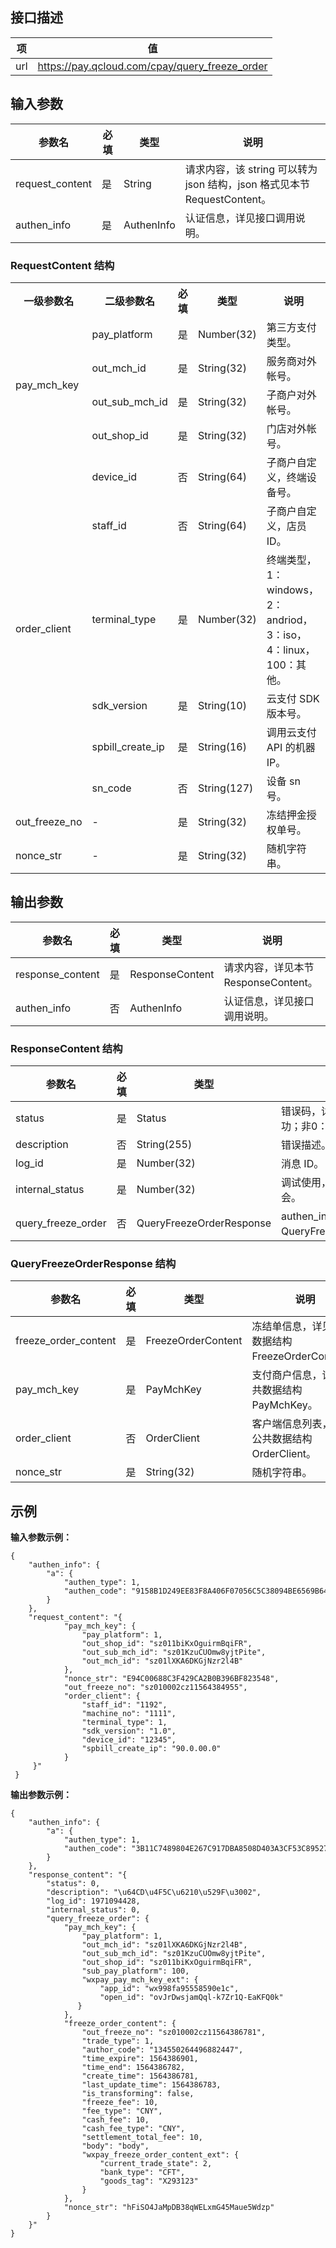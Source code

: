 ## 接口描述
|项|	值|
|--|--|
url |	https://pay.qcloud.com/cpay/query_freeze_order

## 输入参数
|参数名	|必填|	类型	|说明|
|--|---|---|--|
request_content|	是	|String	|请求内容，该 string 可以转为 json 结构，json 格式见本节 RequestContent。
authen_info	|是|	AuthenInfo	|认证信息，详见接口调用说明。

### RequestContent 结构 
<table class="tg">
  <tr>
    <th class="tg-s268">一级参数名</th>
    <th class="tg-s268">二级参数名</th>
    <th class="tg-s268">必填</th>
    <th class="tg-s268">类型</th>
    <th class="tg-s268">说明</th>
  </tr>
  <tr>
    <td class="tg-0lax" rowspan="4"><a id="manage_tool">pay_mch_key </a></td>
    <td class="tg-s268">pay_platform</td>
    <td class="tg-s268">是</td>
    <td class="tg-s268">Number(32)</td>
    <td class="tg-s268">第三方支付类型。</td>
  </tr>
  <tr>
     <td class="tg-s268">out_mch_id</td>
    <td class="tg-s268">是</td>
    <td class="tg-s268"> String(32)</td>
		<td class="tg-s268">服务商对外帐号。</td>
  </tr>
	<tr>
     <td class="tg-s268">out_sub_mch_id</td>
    <td class="tg-s268">是</td>
    <td class="tg-s268"> String(32)</td>
		<td class="tg-s268">子商户对外帐号。</td>
  </tr>
	<tr>
     <td class="tg-s268">out_shop_id</td>
    <td class="tg-s268">是</td>
    <td class="tg-s268"> String(32)</td>
		<td class="tg-s268">门店对外帐号。</td>
  </tr>
	<tr>
      <td class="tg-s268" rowspan="6">order_client</td>
    <td class="tg-s268">device_id</td>
    <td class="tg-s268">否</td>
    <td class="tg-s268">String(64)	</td>
		<td class="tg-s268"> 子商户自定义，终端设备号。</td>
  </tr>
	 <tr>
      <td class="tg-s268">staff_id</td>
    <td class="tg-s268">否</td>
    <td class="tg-s268">String(64)	</td>
		<td class="tg-s268">子商户自定义，店员 ID。</td>
  </tr>
	 <tr>
      <td class="tg-s268">terminal_type </td>
    <td class="tg-s268">是</td>
    <td class="tg-s268">Number(32)	</td>
		<td class="tg-s268">终端类型，1：windows，2：andriod，3：iso，4：linux，100：其他。</td>
  </tr>
	<tr>
      <td class="tg-s268">sdk_version</td>
    <td class="tg-s268">是</td>
    <td class="tg-s268">String(10)	</td>
		<td class="tg-s268">云支付 SDK 版本号。</td>
  </tr>
	<tr>
      <td class="tg-s268">spbill_create_ip</td>
    <td class="tg-s268">是</td>
    <td class="tg-s268">String(16)	</td>
		<td class="tg-s268">调用云支付 API 的机器 IP。</td>
  </tr>
	<tr>
      <td class="tg-s268">sn_code</td>
    <td class="tg-s268">否</td>
    <td class="tg-s268">String(127) 	</td>
		<td class="tg-s268">设备 sn 号。</td>
  </tr>
	<tr> 
      <td class="tg-s268">out_freeze_no</td>
		<td class="tg-s268">-</td>
    <td class="tg-s268">是</td>
    <td class="tg-s268">String(32)</td>
		<td class="tg-s268">冻结押金授权单号。</td>
  </tr>
	<tr>
    <td class="tg-s268">nonce_str</td>
		<td class="tg-s268">-</td>
    <td class="tg-s268">是</td>
    <td class="tg-s268">String(32)	</td>
		<td class="tg-s268">随机字符串。</td>
  </tr>
</table>

## 输出参数
|参数名 | 	必填 |类型 |	说明|
|---------|---------|---------|-----|
response_content|	是|	ResponseContent	|请求内容，详见本节 ResponseContent。
authen_info|	否	|AuthenInfo	|认证信息，详见接口调用说明。
 
### ResponseContent 结构
|参数名 | 	必填 |类型 |	说明
|---------|---------|---------|-----|
status	|是	|Status	|错误码，详见 Status。0：成功；非0：失败。
description|	否	|String(255)|	错误描述。
log_id|	是	|Number(32)	|消息 ID。
internal_status|	是|	Number(32)	|调试使用，调用者可以不予理会。
query_freeze_order	|否|	QueryFreezeOrderResponse|	authen_info 存在时必填。详见 QueryFreezeOrderResponse。

### QueryFreezeOrderResponse 结构
|参数名 | 	必填 |类型 |	说明
|---------|---------|---------|-----|
freeze_order_content|	是	|FreezeOrderContent	|冻结单信息，详见公共数据结构 FreezeOrderContent。
pay_mch_key|	是	|PayMchKey	|支付商户信息，详见公共数据结构 PayMchKey。
order_client	|否	|OrderClient	|客户端信息列表，详见公共数据结构 OrderClient。
nonce_str	|是	|String(32)|	随机字符串。

## 示例
**输入参数示例：**

```
{  
    "authen_info": {  
        "a": {  
            "authen_type": 1,  
            "authen_code": "9158B1D249EE83F8A406F07056C5C38094BE6569B64E2D2E70128AA7511CA2BB"  
        }  
    },  
    "request_content": "{  
            "pay_mch_key": {  
                "pay_platform": 1,  
                "out_shop_id": "sz011biKxOguirmBqiFR",  
                "out_sub_mch_id": "sz01KzuCUOmw8yjtPite",  
                "out_mch_id": "sz01lXKA6DKGjNzr2l4B"  
            },  
            "nonce_str": "E94C00688C3F429CA2B0B396BF823548",  
            "out_freeze_no": "sz010002cz11564384955",  
            "order_client": {  
                "staff_id": "1192",  
                "machine_no": "1111",  
                "terminal_type": 1,  
                "sdk_version": "1.0",  
                "device_id": "12345",  
                "spbill_create_ip": "90.0.00.0"  
            }  
     }"  
 }  
```

**输出参数示例：**

```
{  
    "authen_info": {  
        "a": {  
            "authen_type": 1,  
            "authen_code": "3B11C7489804E267C917DBA8508D403A3CF53C895272AC43587A631325629A18"  
        }  
    },  
    "response_content": "{  
        "status": 0,  
        "description": "\u64CD\u4F5C\u6210\u529F\u3002",  
        "log_id": 1971094428,  
        "internal_status": 0,  
        "query_freeze_order": {  
            "pay_mch_key": {  
                "pay_platform": 1,  
                "out_mch_id": "sz01lXKA6DKGjNzr2l4B",  
                "out_sub_mch_id": "sz01KzuCUOmw8yjtPite",  
                "out_shop_id": "sz011biKxOguirmBqiFR",  
                "sub_pay_platform": 100,  
                "wxpay_pay_mch_key_ext": {  
                    "app_id": "wx998fa95558590e1c",  
                    "open_id": "ovJrDwsjamQql-k7Zr1Q-EaKFQ0k"  
               }  
            },  
            "freeze_order_content": {  
                "out_freeze_no": "sz010002cz11564386781",  
                "trade_type": 1,  
                "author_code": "134550264496882447",  
                "time_expire": 1564386901,  
                "time_end": 1564386782,  
                "create_time": 1564386781,  
                "last_update_time": 1564386783,  
                "is_transforming": false,  
                "freeze_fee": 10,  
                "fee_type": "CNY",  
                "cash_fee": 10,  
                "cash_fee_type": "CNY",  
                "settlement_total_fee": 10,  
                "body": "body",  
                "wxpay_freeze_order_content_ext": {  
                    "current_trade_state": 2,  
                    "bank_type": "CFT",  
                    "goods_tag": "X293123"  
                }  
            },  
            "nonce_str": "hFiSO4JaMpDB38qWELxmG45Maue5Wdzp"  
        }  
    }"  
}  
```
 
